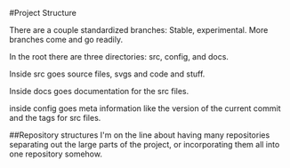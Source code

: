 #Project Structure

There are a couple standardized branches: Stable, experimental. 
More branches come and go readily.

In the root there are three directories: src, config, and docs.

Inside src goes source files, svgs and code and stuff.

Inside docs goes documentation for the src files.

inside config goes meta information like the version of the current commit
and the tags for src files.


##Repository structures
I'm on the line about having many repositories separating out the large parts of the project, or incorporating them all into one repository somehow. 
